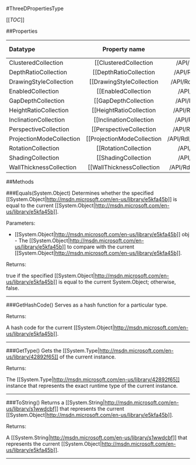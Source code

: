 #ThreeDPropertiesType

[[_TOC_]]

##Properties

|Datatype|Property name|Property description|Default Value|
|:-------|:----------:|:-----------------:|:-----------:|
|ClusteredCollection|[[ClusteredCollection|/API/Rdl/CodeSamples/Rdl_ThreeDPropertiesType_ClusteredCollection]]||null|
|DepthRatioCollection|[[DepthRatioCollection|/API/Rdl/CodeSamples/Rdl_ThreeDPropertiesType_DepthRatioCollection]]||null|
|DrawingStyleCollection|[[DrawingStyleCollection|/API/Rdl/CodeSamples/Rdl_ThreeDPropertiesType_DrawingStyleCollection]]||null|
|EnabledCollection|[[EnabledCollection|/API/Rdl/CodeSamples/Rdl_ThreeDPropertiesType_EnabledCollection]]||null|
|GapDepthCollection|[[GapDepthCollection|/API/Rdl/CodeSamples/Rdl_ThreeDPropertiesType_GapDepthCollection]]||null|
|HeightRatioCollection|[[HeightRatioCollection|/API/Rdl/CodeSamples/Rdl_ThreeDPropertiesType_HeightRatioCollection]]||null|
|InclinationCollection|[[InclinationCollection|/API/Rdl/CodeSamples/Rdl_ThreeDPropertiesType_InclinationCollection]]||null|
|PerspectiveCollection|[[PerspectiveCollection|/API/Rdl/CodeSamples/Rdl_ThreeDPropertiesType_PerspectiveCollection]]||null|
|ProjectionModeCollection|[[ProjectionModeCollection|/API/Rdl/CodeSamples/Rdl_ThreeDPropertiesType_ProjectionModeCollection]]||null|
|RotationCollection|[[RotationCollection|/API/Rdl/CodeSamples/Rdl_ThreeDPropertiesType_RotationCollection]]||null|
|ShadingCollection|[[ShadingCollection|/API/Rdl/CodeSamples/Rdl_ThreeDPropertiesType_ShadingCollection]]||null|
|WallThicknessCollection|[[WallThicknessCollection|/API/Rdl/CodeSamples/Rdl_ThreeDPropertiesType_WallThicknessCollection]]||null|


##Methods

###Equals(System.Object)
Determines whether the specified [[System.Object|http://msdn.microsoft.com/en-us/library/e5kfa45b]] is equal to the current [[System.Object|http://msdn.microsoft.com/en-us/library/e5kfa45b]].

Parameters: 

* [[System.Object|http://msdn.microsoft.com/en-us/library/e5kfa45b]] obj  - The [[System.Object|http://msdn.microsoft.com/en-us/library/e5kfa45b]] to compare with the current [[System.Object|http://msdn.microsoft.com/en-us/library/e5kfa45b]].





Returns:

true if the specified [[System.Object|http://msdn.microsoft.com/en-us/library/e5kfa45b]] is equal to the current System.Object; otherwise, false.


---


###GetHashCode()
 Serves as a hash function for a particular type.  





Returns:

A hash code for the current [[System.Object|http://msdn.microsoft.com/en-us/library/e5kfa45b]].


---


###GetType()
Gets the [[System.Type|http://msdn.microsoft.com/en-us/library/42892f65]] of the current instance.





Returns:

The [[System.Type|http://msdn.microsoft.com/en-us/library/42892f65]] instance that represents the exact runtime type of the current instance.


---


###ToString()
Returns a [[System.String|http://msdn.microsoft.com/en-us/library/s1wwdcbf]] that represents the current [[System.Object|http://msdn.microsoft.com/en-us/library/e5kfa45b]].





Returns:

A [[System.String|http://msdn.microsoft.com/en-us/library/s1wwdcbf]] that represents the current [[System.Object|http://msdn.microsoft.com/en-us/library/e5kfa45b]].


---


